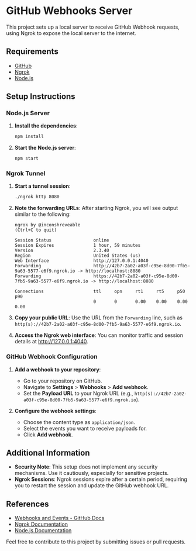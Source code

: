 # GitHub Webhooks Server

This project sets up a local server to receive GitHub Webhook requests, using
Ngrok to expose the local server to the internet.

## Requirements

- [GitHub](https://github.com/)
- [Ngrok](https://ngrok.com/)
- [Node.js](https://nodejs.org/)

## Setup Instructions

### Node.js Server

1. **Install the dependencies**:

   ```bash
   npm install
   ```

2. **Start the Node.js server**:

   ```bash
   npm start
   ```

### Ngrok Tunnel

1. **Start a tunnel session**:

   ```bash
   ./ngrok http 8080
   ```

2. **Note the forwarding URLs**:
   After starting Ngrok, you will see output similar to the following:

   ```plaintext
   ngrok by @inconshreveable                                                                                          (Ctrl+C to quit)

   Session Status                online
   Session Expires               1 hour, 59 minutes
   Version                       2.3.40
   Region                        United States (us)
   Web Interface                 http://127.0.0.1:4040
   Forwarding                    http://42b7-2a02-a03f-c95e-8d00-7fb5-9a63-5577-e6f9.ngrok.io -> http://localhost:8080
   Forwarding                    https://42b7-2a02-a03f-c95e-8d00-7fb5-9a63-5577-e6f9.ngrok.io -> http://localhost:8080

   Connections                   ttl     opn     rt1     rt5     p50     p90
                                 0       0       0.00    0.00    0.00    0.00
   ```

3. **Copy your public URL**:
   Use the URL from the `Forwarding` line, such as `http(s)://42b7-2a02-a03f-c95e-8d00-7fb5-9a63-5577-e6f9.ngrok.io`.

4. **Access the Ngrok web interface**:
   You can monitor traffic and session details at <http://127.0.0.1:4040>.

### GitHub Webhook Configuration

1. **Add a webhook to your repository**:
   - Go to your repository on GitHub.
   - Navigate to **Settings** > **Webhooks** > **Add webhook**.
   - Set the **Payload URL** to your Ngrok URL (e.g.,
   `http(s)://42b7-2a02-a03f-c95e-8d00-7fb5-9a63-5577-e6f9.ngrok.io`).

2. **Configure the webhook settings**:
   - Choose the content type as `application/json`.
   - Select the events you want to receive payloads for.
   - Click **Add webhook**.

## Additional Information

- **Security Note**: This setup does not implement any security mechanisms. Use
it cautiously, especially for sensitive projects.
- **Ngrok Sessions**: Ngrok sessions expire after a certain period, requiring
you to restart the session and update the GitHub webhook URL.

## References

- [Webhooks and Events - GitHub Docs](https://docs.github.com/en/developers/webhooks-and-events)
- [Ngrok Documentation](https://ngrok.com/docs)
- [Node.js Documentation](https://nodejs.org/en/docs/)

Feel free to contribute to this project by submitting issues or pull requests.
